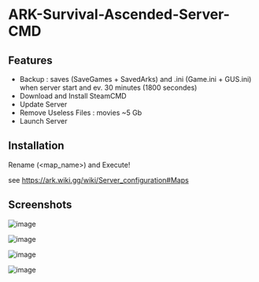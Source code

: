 # ARK-Survival-Ascended-Server-CMD

## Features

- Backup : saves (SaveGames + SavedArks) and .ini (Game.ini + GUS.ini) when server start and ev. 30 minutes (1800 secondes)
- Download and Install SteamCMD
- Update Server
- Remove Useless Files : movies ~5 Gb
- Launch Server

## Installation

Rename (<map_name>) and Execute!

see https://ark.wiki.gg/wiki/Server_configuration#Maps

## Screenshots

![image](https://github.com/Naarin/ARK-Survival-Ascended-Server-CMD/assets/30729156/423b8dc4-2d60-4ce2-84fd-f5267f7b5d32)

![image](https://github.com/Naarin/ARK-Survival-Ascended-Server-Batch/assets/30729156/e0f47a35-6971-4587-892f-34daa0498dc8)

![image](https://github.com/Naarin/ARK-Survival-Ascended-Server-Batch/assets/30729156/e0424513-3af6-42c2-85a8-92cefe7d9a06)

![image](https://github.com/Naarin/ARK-Survival-Ascended-Server-Batch/assets/30729156/57a82cc3-3e47-4344-8655-71744666eeba)
